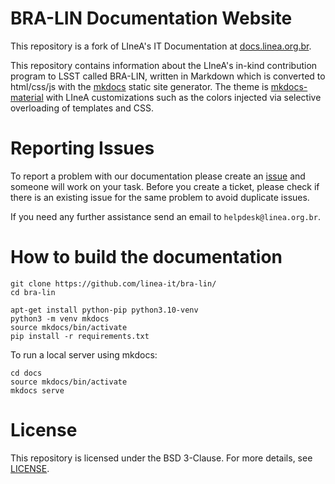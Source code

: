 # BRA-LIN Documentation Website 

This repository is a fork of LIneA's IT Documentation at [docs.linea.org.br](https://docs.linea.org.br). 

This repository contains information about the LIneA's in-kind contribution program to LSST called BRA-LIN, written in Markdown which is converted to html/css/js with the [mkdocs](http://www.mkdocs.org) static site generator. The theme is [mkdocs-material](https://github.com/squidfunk/mkdocs-material) with LIneA customizations such as the colors injected via selective overloading of templates and CSS. 

# Reporting Issues

To report a problem with our documentation please create an [issue](https://github.com/linea-it/bra-lin/issues/new/choose) and someone will work on your task. Before you create a ticket, please check if there is an existing issue for the same problem to avoid duplicate issues.

If you need any further assistance send an email to `helpdesk@linea.org.br`.

# How to build the documentation

```
git clone https://github.com/linea-it/bra-lin/
cd bra-lin

apt-get install python-pip python3.10-venv
python3 -m venv mkdocs
source mkdocs/bin/activate
pip install -r requirements.txt
```

To run a local server using mkdocs:

```
cd docs
source mkdocs/bin/activate
mkdocs serve
```


# License

This repository is licensed under the BSD 3-Clause. For more details, see [LICENSE](https://github.com/linea-it/docs/blob/main/LICENSE).
